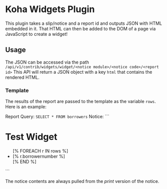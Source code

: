 # Koha Widgets Plugin

This plugin takes a slip/notice and a report id and outputs JSON with HTML embedded in it. That HTML can then be added to the DOM of a page via JavaScript to create a widget!

## Usage

The JSON can be accessed via the path `/api/v1/contrib/widgets/widget/<notice module>/<notice code>/<report id>`
This API will return a JSON object with a key `html` that contains the rendered HTML.

### Template

The results of the report are passed to the template as the variable `rows`.
Here is an example:

Report Query: `SELECT * FROM borrowers`
Notice: ```
<h1>Test Widget</h1>
<ul>
    [% FOREACH r IN rows %]
        <li>[% r.borrowernumber %]</li>
    [% END %]
</ul>
```

The notice contents are always pulled from the *print* version of the notice.
